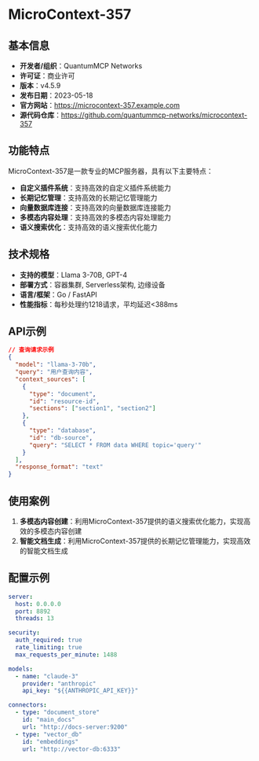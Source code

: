 # MicroContext-357

## 基本信息

- **开发者/组织**：QuantumMCP Networks
- **许可证**：商业许可
- **版本**：v4.5.9
- **发布日期**：2023-05-18
- **官方网站**：https://microcontext-357.example.com
- **源代码仓库**：https://github.com/quantummcp-networks/microcontext-357

## 功能特点

MicroContext-357是一款专业的MCP服务器，具有以下主要特点：

- **自定义插件系统**：支持高效的自定义插件系统能力
- **长期记忆管理**：支持高效的长期记忆管理能力
- **向量数据库连接**：支持高效的向量数据库连接能力
- **多模态内容处理**：支持高效的多模态内容处理能力
- **语义搜索优化**：支持高效的语义搜索优化能力


## 技术规格

- **支持的模型**：Llama 3-70B, GPT-4
- **部署方式**：容器集群, Serverless架构, 边缘设备
- **语言/框架**：Go / FastAPI
- **性能指标**：每秒处理约1218请求，平均延迟<388ms

## API示例

```json
// 查询请求示例
{
  "model": "llama-3-70b",
  "query": "用户查询内容",
  "context_sources": [
    {
      "type": "document",
      "id": "resource-id",
      "sections": ["section1", "section2"]
    },
    {
      "type": "database",
      "id": "db-source",
      "query": "SELECT * FROM data WHERE topic='query'"
    }
  ],
  "response_format": "text"
}
```

## 使用案例

1. **多模态内容创建**：利用MicroContext-357提供的语义搜索优化能力，实现高效的多模态内容创建
2. **智能文档生成**：利用MicroContext-357提供的长期记忆管理能力，实现高效的智能文档生成


## 配置示例

```yaml
server:
  host: 0.0.0.0
  port: 8892
  threads: 13

security:
  auth_required: true
  rate_limiting: true
  max_requests_per_minute: 1488

models:
  - name: "claude-3"
    provider: "anthropic"
    api_key: "${{ANTHROPIC_API_KEY}}"

connectors:
  - type: "document_store"
    id: "main_docs"
    url: "http://docs-server:9200"
  - type: "vector_db"
    id: "embeddings"
    url: "http://vector-db:6333"
```